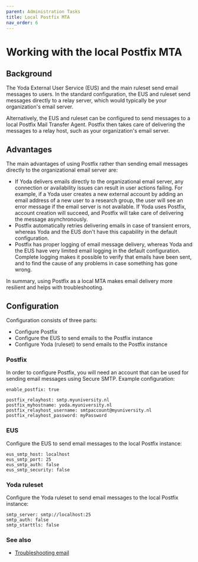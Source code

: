 ```yaml
---
parent: Administration Tasks
title: Local Postfix MTA
nav_order: 6
---
```

# Working with the local Postfix MTA

## Background

The Yoda External User Service (EUS) and the main ruleset send email messages to users. In the standard
configuration, the EUS and ruleset send messages directly to a relay server, which would typically
be your organization's email server.

Alternatively, the EUS and ruleset can be configured to send messages to a local Postfix Mail Transfer
Agent. Postfix then takes care of delivering the messages to a relay host, such as your organization's
email server.

## Advantages

The main advantages of using Postfix rather than sending email messages directly to the organizational
email server are:
* If Yoda delivers emails directly to the organizational email server, any connection or availability issues
  can result in user actions failing. For example, if a Yoda user creates a new external account by adding
  an email address of a new user to a research group, the user will see an error message if the email server
  is not available. If Yoda uses Postfix, account creation will succeed, and Postfix will take care of delivering
  the message asynchronously.
* Postfix automatically retries delivering emails in case of transient errors, whereas Yoda and the EUS don't
  have this capability in the default configuration.
* Postfix has proper logging of email message delivery, whereas Yoda and the EUS have very limited email logging
  in the default configuration. Complete logging makes it possible to verify that emails have been sent, and
  to find the cause of any problems in case something has gone wrong.

In summary, using Postfix as a local MTA makes email delivery more resilient and helps with troubleshooting.

## Configuration

Configuration consists of three parts:
* Configure Postfix
* Configure the EUS to send emails to the Postfix instance
* Configure Yoda (ruleset) to send emails to the Postfix instance

### Postfix

In order to configure Postfix, you will need an account that can be used for sending email messages using
Secure SMTP. Example configuration:

```
enable_postfix: true

postfix_relayhost: smtp.myuniversity.nl
postfix_myhostname: yoda.myuniversity.nl
postfix_relayhost_username: smtpaccount@myuniversity.nl
postfix_relayhost_password: myPassword
```

### EUS

Configure the EUS to send email messages to the local Postfix instance:

```
eus_smtp_host: localhost
eus_smtp_port: 25
eus_smtp_auth: false
eus_smtp_security: false
```

### Yoda ruleset

Configure the Yoda ruleset to send email messages to the local Postfix instance:

```
smtp_server: smtp://localhost:25
smtp_auth: false
smtp_starttls: false
```

### See also

* [Troubleshooting email](troubleshooting-email.md)
